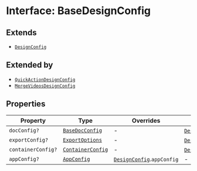 # Interface: BaseDesignConfig

## Extends

- [`DesignConfig`](../../../DesignConfig.types/interfaces/design-config/index.md)

## Extended by

- [`QuickActionDesignConfig`](QuickActiondesign-config.md)
- [`MergeVideosDesignConfig`](MergeVideosdesign-config.md)

## Properties

| Property | Type | Overrides | Inherited from |
| ------ | ------ | ------ | ------ |
| `docConfig?` | [`BaseDocConfig`](../../../DesignConfig.types/interfaces/base-doc-config/index.md) | - | [`DesignConfig`](../../../DesignConfig.types/interfaces/design-config/index.md).`docConfig` |
| `exportConfig?` | [`ExportOptions`](../../../ExportConfig.types/type-aliases/export-options/index.md) | - | [`DesignConfig`](../../../DesignConfig.types/interfaces/design-config/index.md).`exportConfig` |
| `containerConfig?` | [`ContainerConfig`](../../../ContainerConfig.types/type-aliases/container-config/index.md) | - | [`DesignConfig`](../../../DesignConfig.types/interfaces/design-config/index.md).`containerConfig` |
| `appConfig?` | [`AppConfig`](../../AppConfig.types/interfaces/app-config.md) | [`DesignConfig`](../../../DesignConfig.types/interfaces/design-config/index.md).`appConfig` | - |
